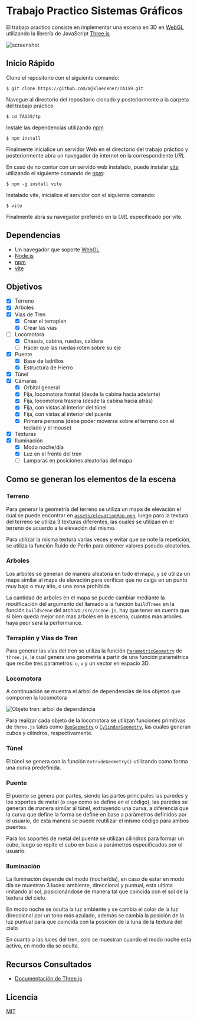 # Trabajo Practico Sistemas Gráficos

El trabajo practico consiste en implementar una escena en 3D en
[WebGL](https://www.khronos.org/webgl/) utilizando la librería de JavaScript
[Three.js](https://threejs.org/)

![screenshot](https://github.com/mjkloeckner/86.43-tp/assets/64109770/95ee0b32-0092-4627-bfe9-f45becda354a)

## Inicio Rápido

Clone el repositorio con el siguiente comando:

```console
$ git clone https://github.com/mjkloeckner/TA159.git
```

Navegue al directorio del repositorio clonado y posteriormente a la carpeta del
trabajo práctico

```console
$ cd TA159/tp
```

Instale las dependencias utilizando [npm](https://www.npmjs.com/)

```console
$ npm install
```

Finalmente inicialice un servidor Web en el directorio del trabajo práctico y
posteriormente abra un navegador de internet en la correspondiente *URL*

En caso de no contar con un servido web instalado, puede instalar
[vite](https://vitejs.dev/) utilizando el siguiente comando de
[npm](https://www.npmjs.com/):

```console
$ npm -g install vite
```

Instalado vite, inicialice el servidor con el siguiente comando:

```console
$ vite
```

Finalmente abra su navegador preferido en la *URL* especificado por vite.

## Dependencias

* Un navegador que soporte [WebGL](https://get.webgl.org/)
* [Node.js](https://nodejs.org/)
* [npm](https://www.npmjs.com/)
* [vite](https://www.npmjs.com/package/vite)

## Objetivos

* [X] Terreno
* [X] Arboles
* [X] Vias de Tren
    - [X] Crear el terraplen
    - [X] Crear las vias
* [ ] Locomotora
    - [X] Chassis, cabina, ruedas, caldera
    - [ ] Hacer que las ruedas roten sobre su eje
* [X] Puente
    - [X] Base de ladrillos
    - [X] Estructura de Hierro
* [X] Túnel
* [X] Cámaras
    - [X] Orbital general
    - [X] Fija, locomotora frontal (desde la cabina hacia adelante)
    - [X] Fija, locomotora trasera (desde la cabina hacia atrás)
    - [X] Fija, con vistas al interior del túnel
    - [X] Fija, con vistas al interior del puente
    - [X] Primera persona (debe poder moverse sobre el terreno con el teclado y el mouse)
* [X] Texturas
* [X] Iluminación
    - [X] Modo noche/día
    - [X] Luz en el frente del tren
    - [ ] Lamparas en posiciones aleatorias del mapa

## Como se generan los elementos de la escena

### Terreno

Para generar la geometría del terreno se utiliza un mapa de elevación el cual se
puede encontrar en [`assets/elevationMap.png`](./assets/elevationMap.png), luego
para la textura del terreno se utiliza 3 texturas diferentes, las cuales
se utilizan en el terreno de acuerdo a la elevación del mismo.

Para utilizar la misma textura varias veces y evitar que se note la repetición,
se utiliza la función Ruido de Perlin para obtener valores pseudo-aleatorios.

### Arboles

Los arboles se generan de manera aleatoria en todo el mapa, y se utiliza un mapa
similar al mapa de elevación para verificar que no caiga en un punto muy bajo o
muy alto, o una zona prohibida.

La cantidad de arboles en el mapa se puede cambiar mediante la modificación del
argumento del llamado a la función `buildTrees` en la función `buildScene` del
archivo `/src/scene.js`, hay que tener en cuenta que si bien queda mejor con
mas arboles en la escena, cuantos mas arboles haya peor será la performance.

### Terraplén y Vías de Tren

Para generar las vías del tren se utiliza la función
[`ParametricGeometry`](https://threejs.org/docs/index.html?q=param#examples/en/geometries/ParametricGeometry)
de `three.js`, la cual genera una geometría a partir de una función paramétrica
que recibe tres parámetros: `u`, `v` y un vector en espacio 3D.

### Locomotora

A continuación se muestra el árbol de dependencias de los objetos que componen
la locomotora

![Objeto tren: árbol de dependencia](./train-tree.png)

Para realizar cada objeto de la locomotora se utilizan funciones primitivas de `three.js` tales como
[`BoxGeometry`](https://threejs.org/docs/index.html?q=box#api/en/geometries/BoxGeometry) o
[`CylinderGeometry`](https://threejs.org/docs/index.html?q=cylin#api/en/geometries/CylinderGeometry),
las cuales generan cubos y cilindros, respectivamente.

### Túnel

El túnel se genera con la función `ExtrudeGeometry()` utilizando como forma una
curva predefinida.

### Puente

El puente se genera por partes, siendo las partes principales las paredes y los
soportes de metal (o `cage` como se define en el código), las paredes se generan
de manera similar al túnel, extruyendo una curva, a diferencia que la curva que
define la forma se define en base a parámetros definidos por el
usuario, de esta manera se puede reutilizar el mismo código para ambos puentes.

Para los soportes de metal del puente se utilizan cilindros para formar un cubo,
luego se repite el cubo en base a parámetros especificados por el usuario.

### Iluminación

La iluminación depende del modo (noche/día), en caso de estar en modo día se
muestran 3 luces: ambiente, direccional y puntual, esta ultima imitando al sol,
posicionándose de manera tal que coincida con el sol de la textura del cielo.

En modo noche se oculta la luz ambiente y se cambia el color de la luz
direccional por un tono más azulado, además se cambia la posición de la luz
puntual para que coincida con la posición de la luna de la textura del cielo

En cuanto a las luces del tren, solo se muestran cuando el modo noche esta
activo, en modo día se oculta.

## Recursos Consultados

* [Documentación de Three.js](https://threejs.org/docs/index.html#manual/en/introduction/Creating-a-scene)

## Licencia

[MIT](./LICENSE)

